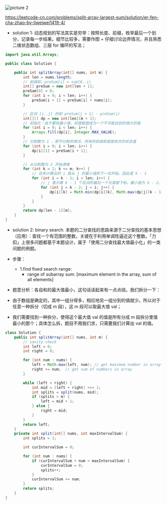 ![picture 2](https://i.loli.net/2021/10/04/wnDVZK7bevsfyGk.png)  

https://leetcode-cn.com/problems/split-array-largest-sum/solution/er-fen-cha-zhao-by-liweiwei1419-4/

- solution 1: 动态规划的写法其实是穷举：按照长度、前缀，枚举最后一个划分，记录每一步结果。细节比较多，需要作图 + 仔细讨论边界情况，并且熟悉二维状态数组、三层 for 循环的写法；

```java
import java.util.Arrays;

public class Solution {

    public int splitArray(int[] nums, int m) {
        int len = nums.length;
        // 前缀和，preSum[i] = sum[0..i)
        int[] preSum = new int[len + 1];
        preSum[0] = 0;
        for (int i = 0; i < len; i++) {
            preSum[i + 1] = preSum[i] + nums[i];
        }

        // 区间 [i..j] 的和 preSum(j + 1) - preSum(i)
        int[][] dp = new int[len][m + 1];
        // 初始化：由于要找最小值，初值赋值成为一个不可能达到的很大的值
        for (int i = 0; i < len; i++) {
            Arrays.fill(dp[i], Integer.MAX_VALUE);
        }
        // 分割数为 1 ，即不分割的情况，所有的前缀和就是依次的状态值
        for (int i = 0; i < len; i++) {
            dp[i][1] = preSum[i + 1];
        }

        // 从分割数为 2 开始递推
        for (int k = 2; k <= m; k++) {
            // 还未计算出的 i 是从 j 的最小值的下一位开始，因此是 k - 1
            for (int i = k - 1; i < len; i++) {
                // j 表示第 k - 1 个区间的最后一个元素额下标，最小值为 k - 2，最大值为 len - 2（最后一个区间至少有 1 个元素）
                for (int j = k - 2; j < i; j++) {
                    dp[i][k] = Math.min(dp[i][k], Math.max(dp[j][k - 1], preSum[i + 1] - preSum[j + 1]));
                }
            }
        }
        return dp[len - 1][m];
    }
}

```

- solution 2: binary search. 本题的二分查找的思路来源于二分查找的基本思想（应用）：查找一个有范围的整数，关键在于利用单调性逼近这个整数。「力扣」上很多问题都基于本题设计，属于「使用二分查找最大值最小化」的一类问题的例题。




- 步骤：
  - 1.find fixed search range:
    - range of subarray sum: [maximum element in the array, sum of all elements]




- 题意分析：各自和的最大值最小，这句话读起来有一点点绕。我们拆分一下：
- 由于数组是确定的，其中一组分得多，相应地另一组分到的值就少。所以对于任意一种拆分（切成 m 段），这 m 段可以取最大值 val；
- 我们需要找到一种拆分，使得这个最大值 val 的值是所有分成 m 段拆分里值最小的那个；具体怎么拆，题目不用我们求，只需要我们计算出 val 的值。



```java
class Solution {
    public int splitArray(int[] nums, int m) {
        // sanity check
        int left = 0;
        int right = 0;

        for (int num : nums) {
            left = Math.max(left, num); // get maximum number in array
            right += num;  // get sum of numbers in array
        }

        while (left < right) {
            int mid = (left + right) >>> 1;
            int splits = split(nums, mid);
            if (splits > m) {
                left = mid + 1;
            } else {
                right = mid;
            }
        }
        return left;
    }
    private int split(int[] nums, int maxIntervalSum) {
        int splits = 1;

        int curIntervalSum = 0;

        for (int num : nums) {
            if (curIntervalSum + num > maxIntervalSum) {
                curIntervalSum = 0;
                splits++;
            }
            curIntervalSum += num;
        }
        return splits;
    }
}
```